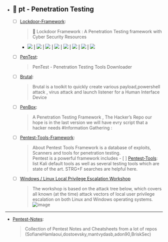   - ## 🔸 pt - Penetration Testing
    - [ ] [Lockdoor-Framework](https://github.com/SofianeHamlaoui/Lockdoor-Framework): 
      > 🔐 Lockdoor Framework : A Penetration Testing framework with Cyber Security Resources
        - ![](https://sofianehamlaoui.github.io/junk/lockdoor/gifs/kali.gif)
| ![](https://sofianehamlaoui.github.io/junk/lockdoor/screenshots/installation-dir-1.png) | ![](https://sofianehamlaoui.github.io/junk/lockdoor/screenshots/verbosemode.png) | ![](https://sofianehamlaoui.github.io/junk/lockdoor/screenshots/RootMenu.png) | ![](https://sofianehamlaoui.github.io/junk/lockdoor/screenshots/infogath.png) | ![](https://sofianehamlaoui.github.io/junk/lockdoor/screenshots/webhack.png) | ![](https://sofianehamlaoui.github.io/junk/lockdoor/screenshots/exploitation.png) | ![](https://sofianehamlaoui.github.io/junk/lockdoor/screenshots/about.png) 
    - [ ] [PenTest](https://github.com/Anlominus/PenTest): 
      > PenTest - Penetration Testing Tools Downloader
    - [ ] [Brutal](https://github.com/Screetsec/Brutal): 
      > Brutal is a toolkit to quickly create various payload,powershell attack , virus attack and launch listener for a Human Interface Device
    - [ ] [PenBox](https://github.com/x3omdax/PenBox): 
      > A Penetration Testing Framework , The Hacker’s Repo our hope is in the last version we will have evry script that a hacker needs #Information Gathering :
    - [ ] [Pentest-Tools-Framework](https://github.com/pikpikcu/Pentest-Tools-Framework): 
      > About Pentest Tools Framework is a database of exploits, Scanners and tools for penetration testing. <br> Pentest is a powerful framework includes     - [ ] [Pentest-Tools](https://github.com/S3cur3Th1sSh1t/Pentest-Tools): 
      > list Kali default tools as well as several testing tools which are state of the art. STRG+F searches are helpful here.


    - [ ] [Windows / Linux Local Privilege Escalation Workshop](https://github.com/sagishahar/lpeworkshop)
      > The workshop is based on the attack tree below, which covers all known (at the time) attack vectors of local user privilege escalation on both Linux and Windows operating systems.
      > ![image](https://user-images.githubusercontent.com/51442719/173202764-dd173a41-b701-4ba5-8e96-c710bb2de031.png)
 
---

- [Pentest-Notes](https://github.com/SofianeHamlaoui/Pentest-Notes): 
  > Collection of Pentest Notes and Cheatsheets from a lot of repos (SofianeHamlaoui,dostoevsky,mantvydasb,adon90,BriskSec)

